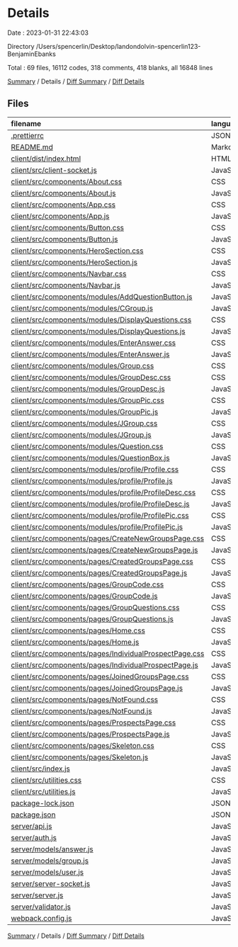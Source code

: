 # Details

Date : 2023-01-31 22:43:03

Directory /Users/spencerlin/Desktop/landondolvin-spencerlin123-BenjaminEbanks

Total : 69 files,  16112 codes, 318 comments, 418 blanks, all 16848 lines

[Summary](results.md) / Details / [Diff Summary](diff.md) / [Diff Details](diff-details.md)

## Files
| filename | language | code | comment | blank | total |
| :--- | :--- | ---: | ---: | ---: | ---: |
| [.prettierrc](/.prettierrc) | JSON | 9 | 0 | 0 | 9 |
| [README.md](/README.md) | Markdown | 3 | 0 | 3 | 6 |
| [client/dist/index.html](/client/dist/index.html) | HTML | 13 | 0 | 2 | 15 |
| [client/src/client-socket.js](/client/src/client-socket.js) | JavaScript | 7 | 0 | 1 | 8 |
| [client/src/components/About.css](/client/src/components/About.css) | CSS | 27 | 0 | 4 | 31 |
| [client/src/components/About.js](/client/src/components/About.js) | JavaScript | 23 | 0 | 3 | 26 |
| [client/src/components/App.css](/client/src/components/App.css) | CSS | 42 | 3 | 5 | 50 |
| [client/src/components/App.js](/client/src/components/App.js) | JavaScript | 58 | 8 | 13 | 79 |
| [client/src/components/Button.css](/client/src/components/Button.css) | CSS | 36 | 0 | 7 | 43 |
| [client/src/components/Button.js](/client/src/components/Button.js) | JavaScript | 20 | 0 | 6 | 26 |
| [client/src/components/HeroSection.css](/client/src/components/HeroSection.css) | CSS | 164 | 0 | 23 | 187 |
| [client/src/components/HeroSection.js](/client/src/components/HeroSection.js) | JavaScript | 25 | 0 | 3 | 28 |
| [client/src/components/Navbar.css](/client/src/components/Navbar.css) | CSS | 167 | 90 | 32 | 289 |
| [client/src/components/Navbar.js](/client/src/components/Navbar.js) | JavaScript | 70 | 1 | 7 | 78 |
| [client/src/components/modules/AddQuestionButton.js](/client/src/components/modules/AddQuestionButton.js) | JavaScript | 8 | 0 | 4 | 12 |
| [client/src/components/modules/CGroup.js](/client/src/components/modules/CGroup.js) | JavaScript | 14 | 0 | 2 | 16 |
| [client/src/components/modules/DisplayQuestions.css](/client/src/components/modules/DisplayQuestions.css) | CSS | 26 | 0 | 2 | 28 |
| [client/src/components/modules/DisplayQuestions.js](/client/src/components/modules/DisplayQuestions.js) | JavaScript | 28 | 12 | 4 | 44 |
| [client/src/components/modules/EnterAnswer.css](/client/src/components/modules/EnterAnswer.css) | CSS | 4 | 0 | 0 | 4 |
| [client/src/components/modules/EnterAnswer.js](/client/src/components/modules/EnterAnswer.js) | JavaScript | 1 | 0 | 3 | 4 |
| [client/src/components/modules/Group.css](/client/src/components/modules/Group.css) | CSS | 10 | 0 | 2 | 12 |
| [client/src/components/modules/GroupDesc.css](/client/src/components/modules/GroupDesc.css) | CSS | 24 | 0 | 4 | 28 |
| [client/src/components/modules/GroupDesc.js](/client/src/components/modules/GroupDesc.js) | JavaScript | 12 | 0 | 2 | 14 |
| [client/src/components/modules/GroupPic.css](/client/src/components/modules/GroupPic.css) | CSS | 10 | 0 | 1 | 11 |
| [client/src/components/modules/GroupPic.js](/client/src/components/modules/GroupPic.js) | JavaScript | 10 | 0 | 1 | 11 |
| [client/src/components/modules/JGroup.css](/client/src/components/modules/JGroup.css) | CSS | 23 | 0 | 4 | 27 |
| [client/src/components/modules/JGroup.js](/client/src/components/modules/JGroup.js) | JavaScript | 20 | 0 | 2 | 22 |
| [client/src/components/modules/Question.css](/client/src/components/modules/Question.css) | CSS | 42 | 0 | 5 | 47 |
| [client/src/components/modules/QuestionBox.js](/client/src/components/modules/QuestionBox.js) | JavaScript | 20 | 3 | 2 | 25 |
| [client/src/components/modules/profile/Profile.css](/client/src/components/modules/profile/Profile.css) | CSS | 26 | 0 | 3 | 29 |
| [client/src/components/modules/profile/Profile.js](/client/src/components/modules/profile/Profile.js) | JavaScript | 13 | 0 | 2 | 15 |
| [client/src/components/modules/profile/ProfileDesc.css](/client/src/components/modules/profile/ProfileDesc.css) | CSS | 31 | 0 | 3 | 34 |
| [client/src/components/modules/profile/ProfileDesc.js](/client/src/components/modules/profile/ProfileDesc.js) | JavaScript | 10 | 0 | 1 | 11 |
| [client/src/components/modules/profile/ProfilePic.css](/client/src/components/modules/profile/ProfilePic.css) | CSS | 12 | 0 | 2 | 14 |
| [client/src/components/modules/profile/ProfilePic.js](/client/src/components/modules/profile/ProfilePic.js) | JavaScript | 10 | 0 | 2 | 12 |
| [client/src/components/pages/CreateNewGroupsPage.css](/client/src/components/pages/CreateNewGroupsPage.css) | CSS | 114 | 29 | 15 | 158 |
| [client/src/components/pages/CreateNewGroupsPage.js](/client/src/components/pages/CreateNewGroupsPage.js) | JavaScript | 142 | 13 | 15 | 170 |
| [client/src/components/pages/CreatedGroupsPage.css](/client/src/components/pages/CreatedGroupsPage.css) | CSS | 52 | 0 | 6 | 58 |
| [client/src/components/pages/CreatedGroupsPage.js](/client/src/components/pages/CreatedGroupsPage.js) | JavaScript | 48 | 0 | 4 | 52 |
| [client/src/components/pages/GroupCode.css](/client/src/components/pages/GroupCode.css) | CSS | 62 | 0 | 6 | 68 |
| [client/src/components/pages/GroupCode.js](/client/src/components/pages/GroupCode.js) | JavaScript | 34 | 0 | 4 | 38 |
| [client/src/components/pages/GroupQuestions.css](/client/src/components/pages/GroupQuestions.css) | CSS | 100 | 0 | 14 | 114 |
| [client/src/components/pages/GroupQuestions.js](/client/src/components/pages/GroupQuestions.js) | JavaScript | 69 | 0 | 6 | 75 |
| [client/src/components/pages/Home.css](/client/src/components/pages/Home.css) | CSS | 12 | 0 | 1 | 13 |
| [client/src/components/pages/Home.js](/client/src/components/pages/Home.js) | JavaScript | 14 | 0 | 3 | 17 |
| [client/src/components/pages/IndividualProspectPage.css](/client/src/components/pages/IndividualProspectPage.css) | CSS | 32 | 0 | 3 | 35 |
| [client/src/components/pages/IndividualProspectPage.js](/client/src/components/pages/IndividualProspectPage.js) | JavaScript | 24 | 0 | 3 | 27 |
| [client/src/components/pages/JoinedGroupsPage.css](/client/src/components/pages/JoinedGroupsPage.css) | CSS | 52 | 0 | 6 | 58 |
| [client/src/components/pages/JoinedGroupsPage.js](/client/src/components/pages/JoinedGroupsPage.js) | JavaScript | 47 | 0 | 4 | 51 |
| [client/src/components/pages/NotFound.css](/client/src/components/pages/NotFound.css) | CSS | 22 | 0 | 3 | 25 |
| [client/src/components/pages/NotFound.js](/client/src/components/pages/NotFound.js) | JavaScript | 11 | 0 | 3 | 14 |
| [client/src/components/pages/ProspectsPage.css](/client/src/components/pages/ProspectsPage.css) | CSS | 240 | 3 | 26 | 269 |
| [client/src/components/pages/ProspectsPage.js](/client/src/components/pages/ProspectsPage.js) | JavaScript | 100 | 0 | 8 | 108 |
| [client/src/components/pages/Skeleton.css](/client/src/components/pages/Skeleton.css) | CSS | 23 | 3 | 4 | 30 |
| [client/src/components/pages/Skeleton.js](/client/src/components/pages/Skeleton.js) | JavaScript | 29 | 1 | 6 | 36 |
| [client/src/index.js](/client/src/index.js) | JavaScript | 5 | 2 | 3 | 10 |
| [client/src/utilities.css](/client/src/utilities.css) | CSS | 58 | 16 | 17 | 91 |
| [client/src/utilities.js](/client/src/utilities.js) | JavaScript | 37 | 21 | 6 | 64 |
| [package-lock.json](/package-lock.json) | JSON | 13,265 | 0 | 1 | 13,266 |
| [package.json](/package.json) | JSON | 58 | 0 | 1 | 59 |
| [server/api.js](/server/api.js) | JavaScript | 169 | 33 | 29 | 231 |
| [server/auth.js](/server/auth.js) | JavaScript | 56 | 7 | 12 | 75 |
| [server/models/answer.js](/server/models/answer.js) | JavaScript | 8 | 0 | 3 | 11 |
| [server/models/group.js](/server/models/group.js) | JavaScript | 13 | 0 | 3 | 16 |
| [server/models/user.js](/server/models/user.js) | JavaScript | 9 | 1 | 3 | 13 |
| [server/server-socket.js](/server/server-socket.js) | JavaScript | 37 | 2 | 10 | 49 |
| [server/server.js](/server/server.js) | JavaScript | 56 | 33 | 17 | 106 |
| [server/validator.js](/server/validator.js) | JavaScript | 45 | 13 | 10 | 68 |
| [webpack.config.js](/webpack.config.js) | JavaScript | 51 | 24 | 3 | 78 |

[Summary](results.md) / Details / [Diff Summary](diff.md) / [Diff Details](diff-details.md)